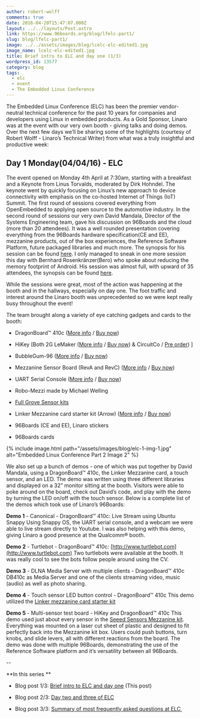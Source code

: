 ```yaml
---
author: robert-wolff
comments: true
date: 2016-04-20T15:47:07.000Z
layout: ../../layouts/Post.astro
link: https://www.96boards.org/blog/lfelc-part1/
slug: blog/lfelc-part1/
image: ../../assets/images/blog/lcelc-elc-edited1.jpg
image_name: lcelc-elc-edited1.jpg
title: Brief intro to ELC and day one (1/3)
wordpress_id: 13577
category: blog
tags:
  - elc
  - event
  - The Embedded Linux Conference
---
```


The Embedded Linux Conference (ELC) has been the premier vendor-neutral technical conference for the past 10 years for companies and developers using Linux in embedded products. As a Gold Sponsor, Linaro was at the event with our very own booth - giving talks and doing demos. Over the next few days we’ll be sharing some of the highlights (courtesy of Robert Wolff - Linaro’s Technical Writer) from what was a truly insightful and productive week:

## Day 1 Monday(04/04/16) - ELC

The event opened on Monday 4th April at 7:30am, starting with a breakfast and a Keynote from Linus Torvalds, moderated by Dirk Hohndel. The keynote went by quickly focusing on Linux’s new approach to device connectivity with emphasis on the co-hosted Internet of Things (IoT) Summit. The first round of sessions covered everything from OpenEmbedded to applying open source to the automotive industry. In the second round of sessions our very own David Mandala, Director of the Systems Engineering team, gave his discussion on 96Boards and the cloud (more than 20 attendees). It was a well rounded presentation covering everything from the 96Boards hardware specification(CE and EE), mezzanine products, out of the box experiences, the Reference Software Platform, future packaged libraries and much more. The synopsis for his session can be found [here](http://sched.co/6biO).
I only managed to sneak in one more session this day with Bernhard Rosenkränzer(Bero) who spoke about reducing the memory footprint of Android. His session was almost full, with upward of 35 attendees, the synopsis can be found [here](http://sched.co/6K6O).

While the sessions were great, most of the action was happening at the booth and in the hallways, especially on day one. The foot traffic and interest around the Linaro booth was unprecedented so we were kept really busy throughout the event!

The team brought along a variety of eye catching gadgets and cards to the booth:

- DragonBoard™ 410c ([More info](/product/dragonboard410c/) / [Buy now](http://linaro.co/dragonboard410cbuynow))

- HiKey [Both 2G LeMaker ([More info](/product/hikey/) / [Buy now](http://linaro.co/hikey-lenovator-buy)) & CircuitCo / [Pre order](http://bit.ly/hikeyavailability)) ]

- BubbleGum-96 ([More info](/product/bubblegum-96/) / [Buy now](http://linaro.co/bubblegum96-buy))

- Mezzanine Sensor Board (RevA and RevC) ([More info](/product/stm32/) / [Buy now](http://linaro.co/stm32f446))

- UART Serial Console ([More info](/product/uartserial/) / [Buy now](http://linaro.co/uart-seeed))

- Robo-Mezzi made by Michael Welling

- [Full Grove Sensor kits](/product/sensors-mezzanine/)

- Linker Mezzanine card starter kit (Arrow) ([More info](/product/linkspritesensorkit/) / [Buy now](http://linaro.co/linker-mezzanine))

- 96Boards (CE and EE), Linaro stickers

- 96Boards cards

{% include image.html path="/assets/images/blog/elc-1-img-1.jpg" alt="Embedded Linux Conference Part 2 Image 2" %}

We also set up a bunch of demos - one of which was put together by David Mandala, using a DragonBoard™ 410c, the Linker Mezzanine card, a touch sensor, and an LED. The demo was written using three different libraries and displayed on a 32” monitor sitting at the booth. Visitors were able to poke around on the board, check out David’s code, and play with the demo by turning the LED on/off with the touch sensor. Below is a complete list of the demos which took use of Linaro’s 96Boards:

**Demo 1** - Canonical - DragonBoard™ 410c: Live Stream using Ubuntu Snappy
Using Snappy OS, the UART serial console, and a webcam we were able to live stream directly to Youtube. I was also helping with this demo, giving Linaro a good presence at the Qualcomm® booth.

**Demo 2** - Turtlebot - DragonBoard™ 410c: [http://www.turtlebot.com](http://www.turtlebot.com)
Two turtlebots were available at the booth. It was really cool to see the bots follow people around using the CV.

**Demo 3** - DLNA Media Server with multiple clients - DragonBoard™ 410c
DB410c as Media Server and one of the clients streaming video, music (audio) as well as photo sharing.

**Demo 4** - Touch sensor LED button control - DragonBoard™ 410c
This demo utilized the [Linker mezzanine card starter kit](/product/linkspritesensorkit/)

**Demo 5** - Multi-sensor test board - HiKey and DragonBoard™ 410c
This demo used just about every sensor in the [Seeed Sensors Mezzanine kit](/product/sensors-mezzanine/). Everything was mounted on a laser cut sheet of plastic and designed to fit perfectly back into the Mezzanine kit box. Users could push buttons, turn knobs, and slide levers, all with different reactions from the board. The demo was done with multiple 96Boards, demonstrating the use of the Reference Software platform and it’s versatility between all 96Boards.

--

**In this series **

- Blog post 1/3: [Brief intro to ELC and day one](/blog/lfelc-part1/) (This post)

- Blog post 2/3: [Day two and three of ELC](/blog/lfelc-part2/)

- Blog post 3/3: [Summary of most frequently asked questions at ELC ](/blog/lfelc-part3/)
